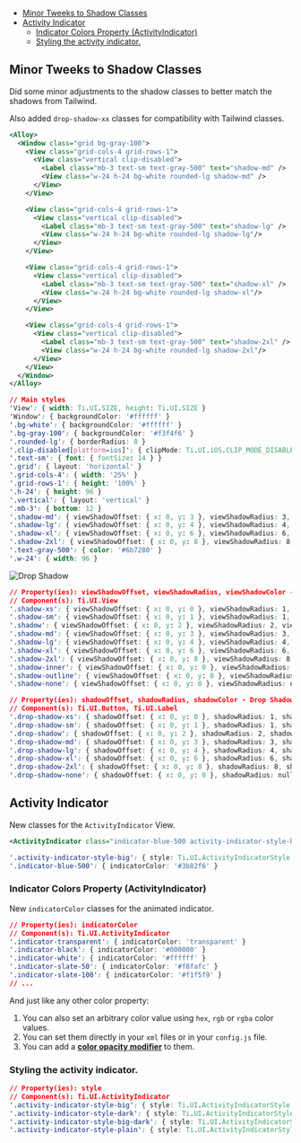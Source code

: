 - [Minor Tweeks to Shadow Classes](#minor-tweeks-to-shadow-classes)
- [Activity Indicator](#activity-indicator)
  - [Indicator Colors Property (ActivityIndicator)](#indicator-colors-property-activityindicator)
  - [Styling the activity indicator.](#styling-the-activity-indicator)

## Minor Tweeks to Shadow Classes
Did some minor adjustments to the shadow classes to better match the shadows from Tailwind.

Also added `drop-shadow-xx` classes for compatibility with Tailwind classes.

```xml
<Alloy>
  <Window class="grid bg-gray-100">
    <View class="grid-cols-4 grid-rows-1">
      <View class="vertical clip-disabled">
        <Label class="mb-3 text-sm text-gray-500" text="shadow-md" />
        <View class="w-24 h-24 bg-white rounded-lg shadow-md" />
      </View>
    </View>

    <View class="grid-cols-4 grid-rows-1">
      <View class="vertical clip-disabled">
        <Label class="mb-3 text-sm text-gray-500" text="shadow-lg" />
        <View class="w-24 h-24 bg-white rounded-lg shadow-lg"/>
      </View>
    </View>

    <View class="grid-cols-4 grid-rows-1">
      <View class="vertical clip-disabled">
        <Label class="mb-3 text-sm text-gray-500" text="shadow-xl" />
        <View class="w-24 h-24 bg-white rounded-lg shadow-xl"/>
      </View>
    </View>

    <View class="grid-cols-4 grid-rows-1">
      <View class="vertical clip-disabled">
        <Label class="mb-3 text-sm text-gray-500" text="shadow-2xl" />
        <View class="w-24 h-24 bg-white rounded-lg shadow-2xl"/>
      </View>
    </View>
  </Window>
</Alloy>
```

```css
// Main styles
'View': { width: Ti.UI.SIZE, height: Ti.UI.SIZE }
'Window': { backgroundColor: '#ffffff' }
'.bg-white': { backgroundColor: '#ffffff' }
'.bg-gray-100': { backgroundColor: '#f3f4f6' }
'.rounded-lg': { borderRadius: 8 }
'.clip-disabled[platform=ios]': { clipMode: Ti.UI.iOS.CLIP_MODE_DISABLED }
'.text-sm': { font: { fontSize: 14 } }
'.grid': { layout: 'horizontal' }
'.grid-cols-4': { width: '25%' }
'.grid-rows-1': { height: '100%' }
'.h-24': { height: 96 }
'.vertical': { layout: 'vertical' }
'.mb-3': { bottom: 12 }
'.shadow-md': { viewShadowOffset: { x: 0, y: 3 }, viewShadowRadius: 3, viewShadowColor: '#59000000' }
'.shadow-lg': { viewShadowOffset: { x: 0, y: 4 }, viewShadowRadius: 4, viewShadowColor: '#59000000' }
'.shadow-xl': { viewShadowOffset: { x: 0, y: 6 }, viewShadowRadius: 6, viewShadowColor: '#59000000' }
'.shadow-2xl': { viewShadowOffset: { x: 0, y: 8 }, viewShadowRadius: 8, viewShadowColor: '#59000000' }
'.text-gray-500': { color: '#6b7280' }
'.w-24': { width: 96 }
```

<img src="../../assets/images/shadow.png" alt="Drop Shadow">

```css
// Property(ies): viewShadowOffset, viewShadowRadius, viewShadowColor - Box Shadow in Tailwind
// Component(s): Ti.UI.View
'.shadow-xs': { viewShadowOffset: { x: 0, y: 0 }, viewShadowRadius: 1, viewShadowColor: '#59000000' }
'.shadow-sm': { viewShadowOffset: { x: 0, y: 1 }, viewShadowRadius: 1, viewShadowColor: '#59000000' }
'.shadow': { viewShadowOffset: { x: 0, y: 2 }, viewShadowRadius: 2, viewShadowColor: '#59000000' }
'.shadow-md': { viewShadowOffset: { x: 0, y: 3 }, viewShadowRadius: 3, viewShadowColor: '#59000000' }
'.shadow-lg': { viewShadowOffset: { x: 0, y: 4 }, viewShadowRadius: 4, viewShadowColor: '#59000000' }
'.shadow-xl': { viewShadowOffset: { x: 0, y: 6 }, viewShadowRadius: 6, viewShadowColor: '#59000000' }
'.shadow-2xl': { viewShadowOffset: { x: 0, y: 8 }, viewShadowRadius: 8, viewShadowColor: '#59000000' }
'.shadow-inner': { viewShadowOffset: { x: 0, y: 0 }, viewShadowRadius: null, viewShadowColor: null }
'.shadow-outline': { viewShadowOffset: { x: 0, y: 0 }, viewShadowRadius: 2, viewShadowColor: '#59000000' }
'.shadow-none': { viewShadowOffset: { x: 0, y: 0 }, viewShadowRadius: null, viewShadowColor: null }

// Property(ies): shadowOffset, shadowRadius, shadowColor - Drop Shadow in Tailwind
// Component(s): Ti.UI.Button, Ti.UI.Label
'.drop-shadow-xs': { shadowOffset: { x: 0, y: 0 }, shadowRadius: 1, shadowColor: '#59000000' }
'.drop-shadow-sm': { shadowOffset: { x: 0, y: 1 }, shadowRadius: 1, shadowColor: '#59000000' }
'.drop-shadow': { shadowOffset: { x: 0, y: 2 }, shadowRadius: 2, shadowColor: '#59000000' }
'.drop-shadow-md': { shadowOffset: { x: 0, y: 3 }, shadowRadius: 3, shadowColor: '#59000000' }
'.drop-shadow-lg': { shadowOffset: { x: 0, y: 4 }, shadowRadius: 4, shadowColor: '#59000000' }
'.drop-shadow-xl': { shadowOffset: { x: 0, y: 6 }, shadowRadius: 6, shadowColor: '#59000000' }
'.drop-shadow-2xl': { shadowOffset: { x: 0, y: 8 }, shadowRadius: 8, shadowColor: '#59000000' }
'.drop-shadow-none': { shadowOffset: { x: 0, y: 0 }, shadowRadius: null, shadowColor: null }
```

## Activity Indicator
New classes for the `ActivityIndicator` View.

```xml
<ActivityIndicator class="indicator-blue-500 activity-indicator-style-big" message="Greetings..." id="activityIndicator" />
```

```css
'.activity-indicator-style-big': { style: Ti.UI.ActivityIndicatorStyle.BIG }
'.indicator-blue-500': { indicatorColor: '#3b82f6' }
```

### Indicator Colors Property (ActivityIndicator)
New `indicatorColor` classes for the animated indicator.

```css
// Property(ies): indicatorColor
// Component(s): Ti.UI.ActivityIndicator
'.indicator-transparent': { indicatorColor: 'transparent' }
'.indicator-black': { indicatorColor: '#000000' }
'.indicator-white': { indicatorColor: '#ffffff' }
'.indicator-slate-50': { indicatorColor: '#f8fafc' }
'.indicator-slate-100': { indicatorColor: '#f1f5f9' }
// ...
```

And just like any other color property:
1. You can also set an arbitrary color value using `hex`, `rgb` or `rgba` color values.
2. You can set them directly in your `xml` files or in your `config.js` file.
3. You can add a **[color opacity modifier](/guide/Alloy_Framework/Alloy_PurgeTSS/whats-new/v3.0.4.md#color-opacity-modifiers)** to them.

### Styling the activity indicator.

```css
// Property(ies): style
// Component(s): Ti.UI.ActivityIndicator
'.activity-indicator-style-big': { style: Ti.UI.ActivityIndicatorStyle.BIG }
'.activity-indicator-style-dark': { style: Ti.UI.ActivityIndicatorStyle.DARK }
'.activity-indicator-style-big-dark': { style: Ti.UI.ActivityIndicatorStyle.BIG_DARK }
'.activity-indicator-style-plain': { style: Ti.UI.ActivityIndicatorStyle.PLAIN }
```
